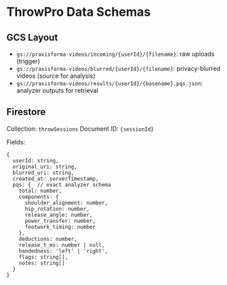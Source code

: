 # ThrowPro Data Schemas

## GCS Layout
- `gs://praxisforma-videos/incoming/{userId}/{filename}`: raw uploads (trigger)
- `gs://praxisforma-videos/blurred/{userId}/{filename}`: privacy-blurred videos (source for analysis)
- `gs://praxisforma-videos/results/{userId}/{basename}.pqs.json`: analyzer outputs for retrieval

## Firestore
Collection: `throwSessions`
Document ID: `{sessionId}`

Fields:
```
{
  userId: string,
  original_uri: string,
  blurred_uri: string,
  created_at: serverTimestamp,
  pqs: {  // exact analyzer schema
    total: number,
    components: {
      shoulder_alignment: number,
      hip_rotation: number,
      release_angle: number,
      power_transfer: number,
      footwork_timing: number
    },
    deductions: number,
    release_t_ms: number | null,
    handedness: 'left' | 'right',
    flags: string[],
    notes: string[]
  }
}
```


